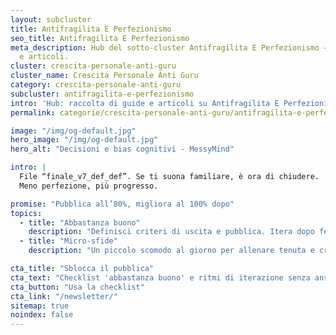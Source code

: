 ```yaml
---
layout: subcluster
title: Antifragilita E Perfezionismo
seo_title: Antifragilita E Perfezionismo
meta_description: Hub del sotto-cluster Antifragilita E Perfezionismo — guide essenziali
  e articoli.
cluster: crescita-personale-anti-guru
cluster_name: Crescita Personale Anti Guru
category: crescita-personale-anti-guru
subcluster: antifragilita-e-perfezionismo
intro: 'Hub: raccolta di guide e articoli su Antifragilita E Perfezionismo.'
permalink: categorie/crescita-personale-anti-guru/antifragilita-e-perfezionismo/

image: "/img/og-default.jpg"
hero_image: "/img/og-default.jpg"
hero_alt: "Decisioni e bias cognitivi - MessyMind"

intro: |
  File “finale_v7_def_def”. Se ti suona familiare, è ora di chiudere.
  Meno perfezione, più progresso.

promise: "Pubblica all’80%, migliora al 100% dopo"
topics:
  - title: "Abbastanza buono"
    description: "Definisci criteri di uscita e pubblica. Itera dopo feedback reale."
  - title: "Micro-sfide"
    description: "Un piccolo scomodo al giorno per allenare tenuta e creatività."

cta_title: "Sblocca il pubblica"
cta_text: "Checklist 'abbastanza buono' e ritmi di iterazione senza ansia."
cta_button: "Usa la checklist"
cta_link: "/newsletter/"
sitemap: true
noindex: false
---
```


